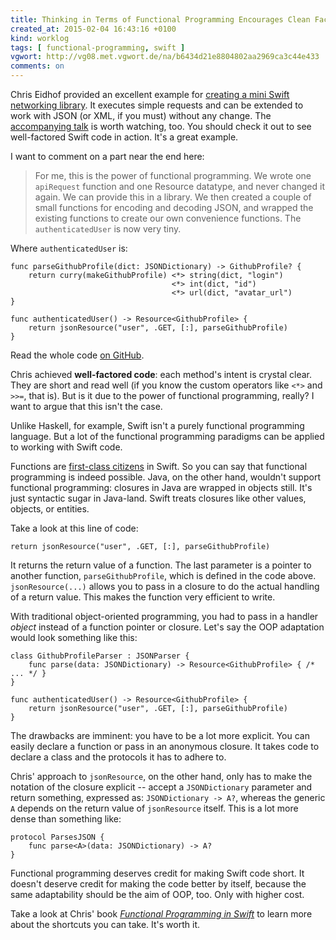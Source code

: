 ```yaml
---
title: Thinking in Terms of Functional Programming Encourages Clean Factoring of Code
created_at: 2015-02-04 16:43:16 +0100
kind: worklog
tags: [ functional-programming, swift ]
vgwort: http://vg08.met.vgwort.de/na/b6434d21e8804802aa2969ca3c44e433
comments: on
---
```


Chris Eidhof provided an excellent example for [creating a mini Swift networking library][ce]. It executes simple requests and can be extended to work with JSON (or XML, if you must) without any change. The [accompanying talk](http://realm.io/news/chris-eidhof-micro-libraries-swift/) is worth watching, too. You should check it out to see well-factored Swift code in action. It's a great example.

I want to comment on a part near the end here:

> For me, this is the power of functional programming. We wrote one `apiRequest` function and one Resource datatype, and never changed it again. We can provide this in a library. We then created a couple of small functions for encoding and decoding JSON, and wrapped the existing functions to create our own convenience functions. The `authenticatedUser` is now very tiny.

Where `authenticatedUser` is:

    func parseGithubProfile(dict: JSONDictionary) -> GithubProfile? {
        return curry(makeGithubProfile) <*> string(dict, "login")
                                        <*> int(dict, "id")
                                        <*> url(dict, "avatar_url")
    }

    func authenticatedUser() -> Resource<GithubProfile> {
        return jsonResource("user", .GET, [:], parseGithubProfile)
    }

Read the whole code [on GitHub](https://gist.github.com/chriseidhof/26bda788f13b3e8a279c).

Chris achieved **well-factored code**: each method's intent is crystal clear. They are short and read well (if you know the custom operators like `<*>` and `>>=`, that is). But is it due to the power of functional programming, really? I want to argue that this isn't the case.

Unlike Haskell, for example, Swift isn't a purely functional programming language. But a lot of the functional programming paradigms can be applied to working with Swift code.

Functions are [first-class citizens](http://en.wikipedia.org/wiki/First-class_citizen) in Swift. So you can say that functional programming is indeed possible. Java, on the other hand, wouldn't support functional programming: closures in Java are wrapped in objects still. It's just syntactic sugar in Java-land. Swift treats closures like other values, objects, or entities.

Take a look at this line of code:

    return jsonResource("user", .GET, [:], parseGithubProfile)

It returns the return value of a function. The last parameter is a pointer to another function, `parseGithubProfile`, which is defined in the code above. `jsonResource(...)` allows you to pass in a closure to do the actual handling of a return value. This makes the function very efficient to write.

With traditional object-oriented programming, you had to pass in a handler _object_ instead of a function pointer or closure. Let's say the OOP adaptation would look something like this:

    class GithubProfileParser : JSONParser {
        func parse(data: JSONDictionary) -> Resource<GithubProfile> { /* ... */ }
    }
    
    func authenticatedUser() -> Resource<GithubProfile> {
        return jsonResource("user", .GET, [:], parseGithubProfile)
    }

The drawbacks are imminent: you have to be a lot more explicit. You can easily declare a function or pass in an anonymous closure. It takes code to declare a class and the protocols it has to adhere to.

Chris' approach to `jsonResource`, on the other hand, only has to make the notation of the closure explicit -- accept a `JSONDictionary` parameter and return something, expressed as: `JSONDictionary -> A?`, whereas the generic `A` depends on the return value of `jsonResource` itself. This is a lot more dense than something like:

    protocol ParsesJSON {
        func parse<A>(data: JSONDictionary) -> A?
    }

Functional programming deserves credit for making Swift code short. It doesn't deserve credit for making the code better by itself, because the same adaptability should be the aim of OOP, too. Only with higher cost.

Take a look at Chris' book [_Functional Programming in Swift_](http://www.objc.io/books/) to learn more about the shortcuts you can take. It's worth it.

[ce]: http://chris.eidhof.nl/posts/tiny-networking-in-swift.html
